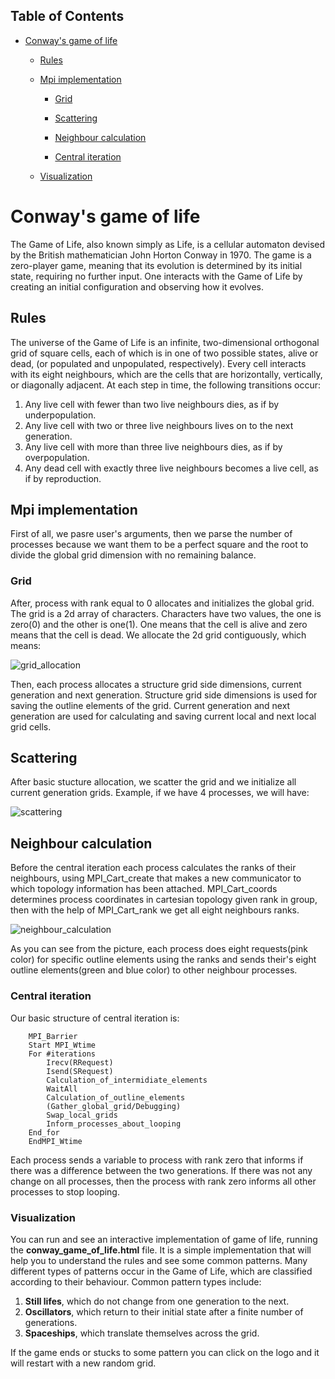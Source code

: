 ## Table of Contents

* [Conway's game of life](https://github.com/ZamanidisAlexios/conway_game_of_life#conways-game-of-life)

  * [Rules](https://github.com/ZamanidisAlexios/conway_game_of_life#rules)

  * [Mpi implementation](https://github.com/ZamanidisAlexios/conway_game_of_life#mpi-implementation)

    * [Grid](https://github.com/ZamanidisAlexios/conway_game_of_life#grid)

    * [Scattering](https://github.com/ZamanidisAlexios/conway_game_of_life#scattering)

    * [Neighbour calculation](https://github.com/ZamanidisAlexios/conway_game_of_life#neighbour-calculation)

    * [Central iteration](https://github.com/ZamanidisAlexios/conway_game_of_life#central-iteration)

  * [Visualization](https://github.com/ZamanidisAlexios/conway_game_of_life#visualization)

# Conway's game of life

The Game of Life, also known simply as Life, is a cellular automaton devised by the British mathematician John Horton Conway in 1970. The game is a zero-player game, meaning that its evolution is determined by its initial state, requiring no further input. One interacts with the Game of Life by creating an initial configuration and observing how it evolves.

## Rules

The universe of the Game of Life is an infinite, two-dimensional orthogonal grid of square cells, each of which is in one of two possible states, alive or dead, (or populated and unpopulated, respectively). Every cell interacts with its eight neighbours, which are the cells that are horizontally, vertically, or diagonally adjacent. At each step in time, the following transitions occur: 

1. Any live cell with fewer than two live neighbours dies, as if by underpopulation.
2. Any live cell with two or three live neighbours lives on to the next generation.
3. Any live cell with more than three live neighbours dies, as if by overpopulation.
4. Any dead cell with exactly three live neighbours becomes a live cell, as if by reproduction.

## Mpi implementation

First of all, we pasre user's arguments, then we parse the number of processes because we want them to be a perfect square and the root to divide the global grid dimension with no remaining balance.

### Grid

After, process with rank equal to 0 allocates and initializes the global grid. The grid is a 2d array of characters. Characters have two values, the one is zero(0) and the other is one(1). One means that the cell is alive and zero means that the cell is dead. We allocate the 2d grid contiguously, which means:

![grid_allocation](https://user-images.githubusercontent.com/48658768/70812965-5898ca00-1dd1-11ea-893a-3ad410c0b58d.png)

Then, each process allocates a structure grid side dimensions, current generation and next generation. Structure grid side dimensions is used for saving the outline elements of the grid. Current generation and next generation are used for calculating and saving current local and next local grid cells.

## Scattering

After basic stucture allocation, we scatter the grid and we initialize all current generation grids. Example, if we have 4 processes, we will have:

![scattering](https://user-images.githubusercontent.com/48658768/70816300-de1f7880-1dd7-11ea-9dbb-22685ad61715.png)

## Neighbour calculation

Before the central iteration each process calculates the ranks of their neighbours, using MPI_Cart_create that makes a new communicator to which topology information has been attached. MPI_Cart_coords determines process coordinates in cartesian topology given rank in group, then with the help of MPI_Cart_rank we get all eight neighbours ranks.

![neighbour_calculation](https://user-images.githubusercontent.com/48658768/72804859-31e47380-3c5a-11ea-9ca5-a82395866b0e.png)

As you can see from the picture, each process does eight requests(pink color) for specific outline elements using the ranks and sends their's eight outline elements(green and blue color) to other neighbour processes.

### Central iteration

Our basic structure of central iteration is:

```
    MPI_Barrier
    Start MPI_Wtime
    For #iterations
        Irecv(RRequest)
        Isend(SRequest)
        Calculation_of_intermidiate_elements
        WaitAll
        Calculation_of_outline_elements
        (Gather_global_grid/Debugging)
        Swap_local_grids
        Inform_processes_about_looping
    End_for
    EndMPI_Wtime
```

Each process sends a variable to process with rank zero that informs if there was a difference between the two generations. If there was not any change on all processes, then the process with rank zero informs all other processes to stop looping.

### Visualization

You can run and see an interactive implementation of game of life, running the **conway_game_of_life.html** file.
It is a simple implementation that will help you to understand the rules and see some common patterns.
Many different types of patterns occur in the Game of Life, which are classified according to their behaviour.
Common pattern types include:

1. **Still lifes**, which do not change from one generation to the next.
2. **Oscillators**, which return to their initial state after a finite number of generations.
3. **Spaceships**, which translate themselves across the grid.

If the game ends or stucks to some pattern you can click on the logo and it will restart with a new random grid.